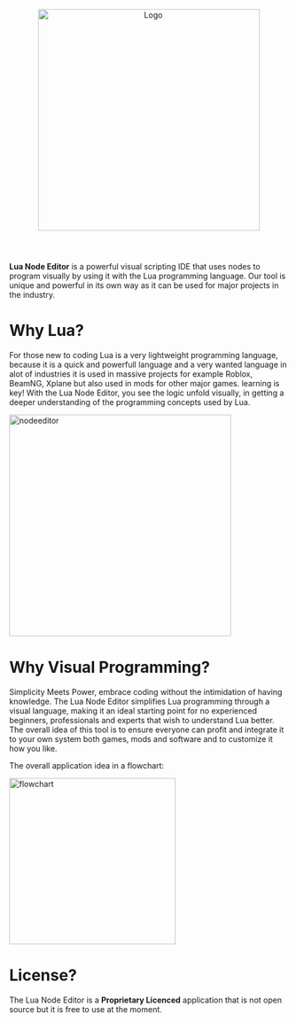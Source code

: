 <div align="center">
  <img alt="Logo" src="https://github.com/SanForgeStudio/LuaNodeEditor/assets/97965051/e80e3288-7d94-43fa-9242-cc3e91798e3b" width="400" />
</div>

#

<br/>
<b>Lua Node Editor</b> is a powerful visual scripting IDE that uses nodes to program visually by using it with the Lua programming language. Our tool is unique and powerful in its own way as it can be used for major projects in the industry.
<br/>


# Why Lua?
For those new to coding Lua is a very lightweight programming language, because it is a quick and powerfull language and a very wanted language in alot of industries it is used in massive projects for example Roblox, BeamNG, Xplane but also used in mods for other major games. learning is key! With the Lua Node Editor, you see the logic unfold visually, in getting a deeper understanding of the programming concepts used by Lua.

<img width="400" alt="nodeeditor" src="https://github.com/SanForgeStudio/LuaNodeEditor/assets/97965051/bd82fdb3-890e-4bff-80c5-f7a8f9b66be4">

# Why Visual Programming?
Simplicity Meets Power, embrace coding without the intimidation of having knowledge. The Lua Node Editor simplifies Lua programming through a visual language, making it an ideal starting point for no experienced beginners, professionals and experts that wish to understand Lua better.
The overall idea of this tool is to ensure everyone can profit and integrate it to your own system both games, mods and software and to customize it how you like.

The overall application idea in a flowchart:

<img alt="flowchart" src="https://github.com/SanForgeStudio/LuaNodeEditor/assets/97965051/12b3d742-63d8-478a-94a2-58c566f9b19e" width="300" />

# License?
The Lua Node Editor is a **Proprietary Licenced** application that is not open source but it is free to use at the moment. 

